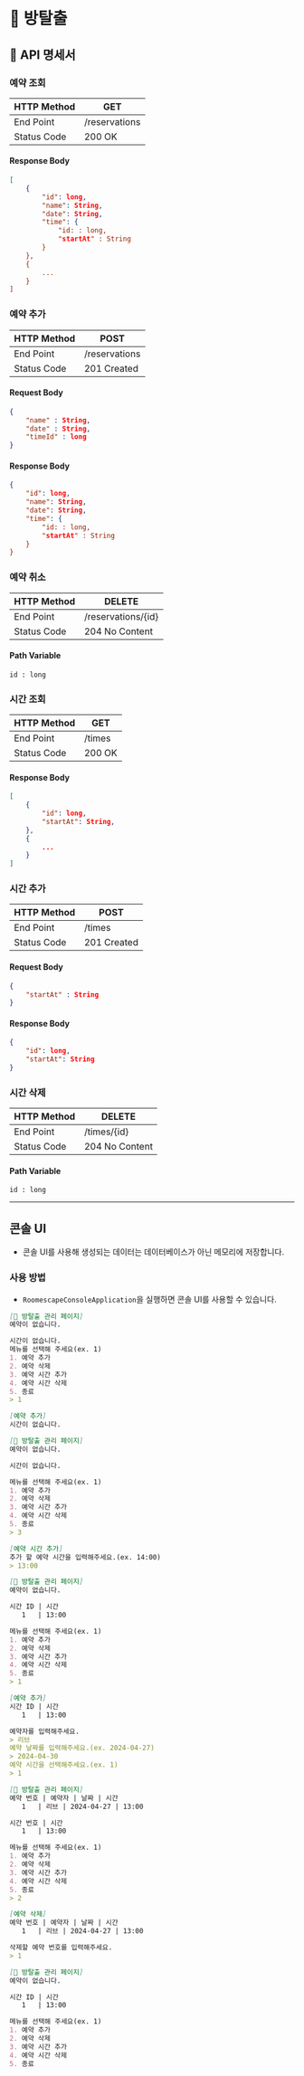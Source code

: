 # 🚪 방탈출

## 📄 API 명세서

### 예약 조회

| HTTP Method | GET           |
|-------------|---------------|
| End Point   | /reservations |
| Status Code | 200 OK        |

#### Response Body

``` json
[
    {
        "id": long,
        "name": String,
        "date": String,
        "time": {
            "id: : long,
            "startAt" : String
        }
    },
    {
        ...
    }
]
```

### 예약 추가

| HTTP Method | POST          |
|-------------|---------------|
| End Point   | /reservations |
| Status Code | 201 Created   |

#### Request Body

``` json
{
    "name" : String,
    "date" : String,
    "timeId" : long
}
```

#### Response Body

``` json
{
    "id": long,
    "name": String,
    "date": String,
    "time": {
        "id: : long,
        "startAt" : String
    }
}
```

### 예약 취소

| HTTP Method | DELETE             |
|-------------|--------------------|
| End Point   | /reservations/{id} |
| Status Code | 204 No Content     |

#### Path Variable

```
id : long
```

### 시간 조회

| HTTP Method | GET    |
|-------------|--------|
| End Point   | /times |
| Status Code | 200 OK |

#### Response Body

``` json
[
    {
        "id": long,
        "startAt": String,
    },
    {
        ...
    }
]
```

### 시간 추가

| HTTP Method | POST        |
|-------------|-------------|
| End Point   | /times      |
| Status Code | 201 Created |

#### Request Body

``` json
{
    "startAt" : String
}
```

#### Response Body

``` json
{
    "id": long,
    "startAt": String
}
```

### 시간 삭제

| HTTP Method | DELETE         |
|-------------|----------------|
| End Point   | /times/{id}    |
| Status Code | 204 No Content |

#### Path Variable

```
id : long
```

---

## 콘솔 UI
- 콘솔 UI를 사용해 생성되는 데이터는 데이터베이스가 아닌 메모리에 저장합니다.

### 사용 방법
- `RoomescapeConsoleApplication`을 실행하면 콘솔 UI를 사용할 수 있습니다.

~~~markdown
[🚪 방탈출 관리 페이지]
예약이 없습니다.

시간이 없습니다.
메뉴를 선택해 주세요(ex. 1)
1. 예약 추가
2. 예약 삭제
3. 예약 시간 추가
4. 예약 시간 삭제
5. 종료
> 1

[예약 추가]
시간이 없습니다.

[🚪 방탈출 관리 페이지]
예약이 없습니다.

시간이 없습니다.

메뉴를 선택해 주세요(ex. 1)
1. 예약 추가
2. 예약 삭제
3. 예약 시간 추가
4. 예약 시간 삭제
5. 종료
> 3

[예약 시간 추가]
추가 할 예약 시간을 입력해주세요.(ex. 14:00)
> 13:00

[🚪 방탈출 관리 페이지]
예약이 없습니다.

시간 ID | 시간
   1   | 13:00

메뉴를 선택해 주세요(ex. 1)
1. 예약 추가
2. 예약 삭제
3. 예약 시간 추가
4. 예약 시간 삭제
5. 종료
> 1

[예약 추가]
시간 ID | 시간
   1   | 13:00

예약자를 입력해주세요.
> 리브
예약 날짜를 입력해주세요.(ex. 2024-04-27)
> 2024-04-30
예약 시간을 선택해주세요.(ex. 1)
> 1

[🚪 방탈출 관리 페이지]
예약 번호 | 예약자 | 날짜 | 시간
   1   | 리브 | 2024-04-27 | 13:00

시간 번호 | 시간
   1   | 13:00

메뉴를 선택해 주세요(ex. 1)
1. 예약 추가
2. 예약 삭제
3. 예약 시간 추가
4. 예약 시간 삭제
5. 종료
> 2

[예약 삭제]
예약 번호 | 예약자 | 날짜 | 시간
   1   | 리브 | 2024-04-27 | 13:00

삭제할 예약 번호를 입력해주세요.
> 1

[🚪 방탈출 관리 페이지]
예약이 없습니다.

시간 ID | 시간
   1   | 13:00

메뉴를 선택해 주세요(ex. 1)
1. 예약 추가
2. 예약 삭제
3. 예약 시간 추가
4. 예약 시간 삭제
5. 종료
~~~

